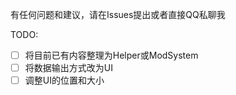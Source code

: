 有任何问题和建议，请在Issues提出或者直接QQ私聊我

TODO:
- [ ] 将目前已有内容整理为Helper或ModSystem
- [ ] 将数据输出方式改为UI
- [ ] 调整UI的位置和大小
